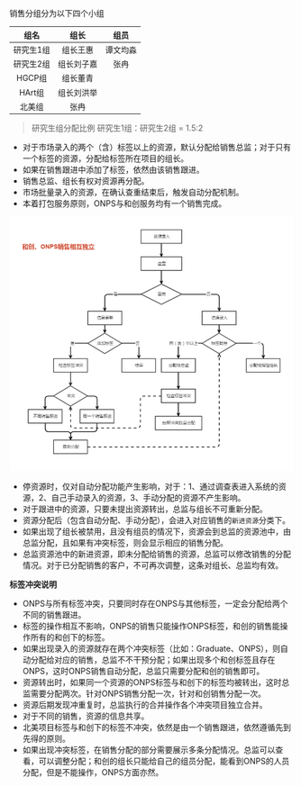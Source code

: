 销售分组分为以下四个小组

| 组名 | 组长 | 组员 |
|:-:|:-:|:-:|
|研究生1组| 组长王惠 | 谭文均淼 |
|研究生2组| 组长刘子嘉 | 张冉 |
|HGCP组| 组长董青 | |
|HArt组| 组长刘洪举 | |
|北美组|张冉||

> 研究生组分配比例
研究生1组：研究生2组 = 1.5:2

- 对于市场录入的两个（含）标签以上的资源，默认分配给销售总监；对于只有一个标签的资源，分配给标签所在项目的组长。
- 如果在销售跟进中添加了标签，依然由该销售跟进。
- 销售总监、组长有权对资源再分配。
- 市场批量录入的资源，在确认查重结束后，触发自动分配机制。
- 本着打包服务原则，ONPS与和创服务均有一个销售完成。

![](/assets/资源分配.png)

- 停资源时，仅对自动分配功能产生影响，对于：1、通过调查表进入系统的资源，2、自己手动录入的资源，3、手动分配的资源不产生影响。
- 对于跟进中的资源，只要未提出资源转出，总监与组长不可重新分配。
- 资源分配后（包含自动分配、手动分配），会进入对应销售的`新进资源`分类下。
- 如果出现了组长被禁用，且没有组员的情况下，资源会到总监的资源池中，由总监分配，且如果有冲突标签，则会显示相应的销售分配。
- 总监资源池中的新进资源，即未分配给销售的资源，总监可以修改销售的分配情况。对于已分配销售的客户，不可再次调整，这条对组长、总监均有效。


**标签冲突说明**

- ONPS与所有标签冲突，只要同时存在ONPS与其他标签，一定会分配给两个不同的销售跟进。
- 标签的操作相互不影响，ONPS的销售只能操作ONPS标签，和创的销售能操作所有的和创下的标签。
- 如果出现录入的资源就存在两个冲突标签（比如：Graduate、ONPS），则自动分配给对应的销售，总监不不干预分配；如果出现多个和创标签且存在ONPS，这时ONPS销售自动分配，总监只需要分配和创的销售即可。
- 资源转出时，如果同一个资源的ONPS标签与和创下的标签均被转出，这时总监需要分配两次。针对ONPS销售分配一次，针对和创销售分配一次。
- 资源后期发现冲重复时，总监执行的合并操作各个冲突项目独立合并。
- 对于不同的销售，资源的信息共享。
- 北美项目标签与和创下的标签不冲突，依然是由一个销售跟进，依然遵循先到先得的原则。
- 如果出现冲突标签，在销售分配的部分需要展示多条分配情况。总监可以查看，可以调整分配；和创的组长只能给自己的组员分配，能看到ONPS的人员分配，但是不能操作，ONPS方面亦然。



